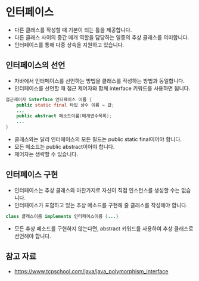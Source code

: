 # 인터페이스
* 다른 클래스를 작성할 때 기본이 되는 틀을 제공합니다.
* 다른 클래스 사이의 중간 매개 역할을 담당하는 일종의 추상 클래스를 의미합니다.
* 인터페이스를 통해 다중 상속을 지원하고 있습니다.
## 인터페이스의 선언
- 자바에서 인터페이스를 선언하는 방법을 클래스를 작성하는 방법과 동일합니다.
- 인터페이스를 선언할 때 접근 제어자와 함께 interface 키워드를 사용하면 됩니다.
```java
접근제어자 interface 인터페이스 이름 {
    public static final 타입 상수 이름 = 값;
    ...
    public abstract 메소드이름(매개변수목록);
    ...
}
```
- 클래스와는 달리 인터페이스의 모든 필드는 public static final이어야 합니다.
- 모든 메소드는 public abstract이어야 합니다.
- 제어자는 생략할 수 있습니다.
## 인터페이스 구현
- 인터페이스는 추상 클래스와 마찬가지로 자신이 직접 인스턴스를 생성할 수는 없습니다.
- 인터페이스가 포함하고 있는 추상 메소드를 구현해 줄 클래스를 작성해야 합니다.
```java
class 클래스이름 implements 인터페이스이름 {...}
```
- 모든 추상 메소드를 구현하지 않는다면, abstract 키워드를 사용하여 추상 클래스로 선언해야 합니다.
## 참고 자료
- https://www.tcpschool.com/java/java_polymorphism_interface